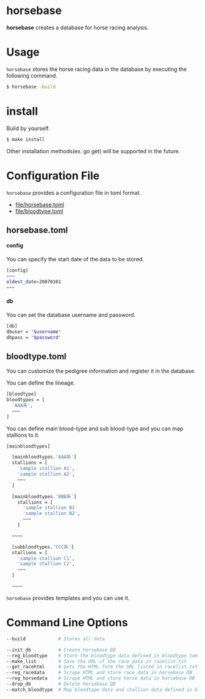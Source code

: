 horsebase
======================

**horsebase** creates a database for horse racing analysis.  

# Usage
`horsebase` stores the horse racing data in the database by executing the following command.  
```bash
$ horsebase -build
```  

# install
Build by yourself.  
```bash
$ make install  
```  

Other installation methods(ex. go get) will be supported in the future.  

# Configuration File
`horsebase` provides a configuration file in toml format.
* [file/horsebase.toml](#horsebasetoml)
* [file/bloodtype.toml](#bloodtypetoml)

## horsebase.toml

#### config
You can specify the start date of the data to be stored.

```bash
[config]  
~~~
oldest_date=20070101  
~~~
```

#### db
You can set the database username and password.  

```bash
[db]  
dbuser = "$username"  
dbpass = "$password"  
```

## bloodtype.toml
You can customize the pedigree information and register it in the database.  

You can define the lineage.  

```bash
[bloodtype]  
bloodtypes = [  
  'AAA系',  
  ~~~  
]  
```

You can define main blood-type and sub blood-type and you can map stallions to it.

```bash
[mainbloodtypes]  

  [mainbloodtypes.'AAA系']  
  stallions = [  
    'sample stallion A1',  
    'sample stallion A2',  
    ~~~
  ]  

  [mainbloodtypes.'BBB系']  
    stallions = [  
      'sample stallion B1'  
      'sample stallion B2',  
      ~~~  
    ]  

  ~~~~  

  [subbloodtypes.'CCC系']  
  stallions = [  
    'sample stallion C1',  
    'sample stallion C2',  
    ~~~  
  ]  

  ~~~~  

```

`horsebase` provides templates and you can use it.

# Command Line Options
```bash
--build            # Stores all data  

--init_db          # Create horsebase DB  
--reg_bloodtype    # Store the bloodtype data defined in bloodtype.toml in horsebase DB  
--make_list        # Save the URL of the race data in racelist.txt  
--get_racehtml     # Gets the HTML form the URL listed in racelist.txt  
--reg_racedata     # Scrape HTML and store race data in horsebase DB  
--reg_horsedata    # Scrape HTML and store horse data in horsebase DB  
--drop_db          # Delete horsebase DB  
--match_bloodtype  # Map bloodtype data and stallion data defined in bloodtype.toml  

```
